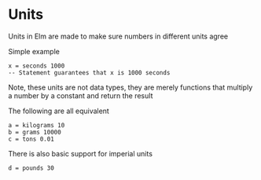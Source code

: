 Units
=====

Units in Elm are made to make sure numbers in different units agree

Simple example

    x = seconds 1000
    -- Statement guarantees that x is 1000 seconds
    
Note, these units are not data types, they are merely functions that multiply a number by a constant and return the result


The following are all equivalent

    a = kilograms 10
    b = grams 10000
    c = tons 0.01
    
There is also basic support for imperial units

    d = pounds 30
